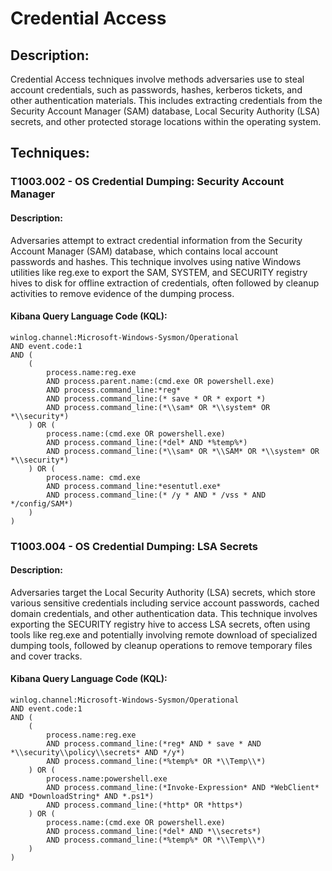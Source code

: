 # Credential Access

## Description:
Credential Access techniques involve methods adversaries use to steal account credentials, such as passwords, hashes, kerberos tickets, and other authentication materials. This includes extracting credentials from the Security Account Manager (SAM) database, Local Security Authority (LSA) secrets, and other protected storage locations within the operating system.

## Techniques:
### T1003.002 - OS Credential Dumping: Security Account Manager
#### Description:
Adversaries attempt to extract credential information from the Security Account Manager (SAM) database, which contains local account passwords and hashes. This technique involves using native Windows utilities like reg.exe to export the SAM, SYSTEM, and SECURITY registry hives to disk for offline extraction of credentials, often followed by cleanup activities to remove evidence of the dumping process.

#### Kibana Query Language Code (KQL):
```
winlog.channel:Microsoft-Windows-Sysmon/Operational 
AND event.code:1 
AND (
    (
        process.name:reg.exe 
        AND process.parent.name:(cmd.exe OR powershell.exe) 
        AND process.command_line:*reg* 
        AND process.command_line:(* save * OR * export *)
        AND process.command_line:(*\\sam* OR *\\system* OR *\\security*)
    ) OR (
        process.name:(cmd.exe OR powershell.exe) 
        AND process.command_line:(*del* AND *%temp%*) 
        AND process.command_line:(*\\sam* OR *\\SAM* OR *\\system* OR *\\security*)
    ) OR (
        process.name: cmd.exe 
        AND process.command_line:*esentutl.exe* 
        AND process.command_line:(* /y * AND * /vss * AND */config/SAM*)
    )
)
```

### T1003.004 - OS Credential Dumping: LSA Secrets
#### Description:
Adversaries target the Local Security Authority (LSA) secrets, which store various sensitive credentials including service account passwords, cached domain credentials, and other authentication data. This technique involves exporting the SECURITY registry hive to access LSA secrets, often using tools like reg.exe and potentially involving remote download of specialized dumping tools, followed by cleanup operations to remove temporary files and cover tracks.

#### Kibana Query Language Code (KQL):
```
winlog.channel:Microsoft-Windows-Sysmon/Operational 
AND event.code:1 
AND (
    (
        process.name:reg.exe 
        AND process.command_line:(*reg* AND * save * AND *\\security\\policy\\secrets* AND */y*)
        AND process.command_line:(*%temp%* OR *\\Temp\\*)
    ) OR (
        process.name:powershell.exe 
        AND process.command_line:(*Invoke-Expression* AND *WebClient* AND *DownloadString* AND *.ps1*) 
        AND process.command_line:(*http* OR *https*)
    ) OR (
        process.name:(cmd.exe OR powershell.exe)
        AND process.command_line:(*del* AND *\\secrets*) 
        AND process.command_line:(*%temp%* OR *\\Temp\\*)
    )
)
```
